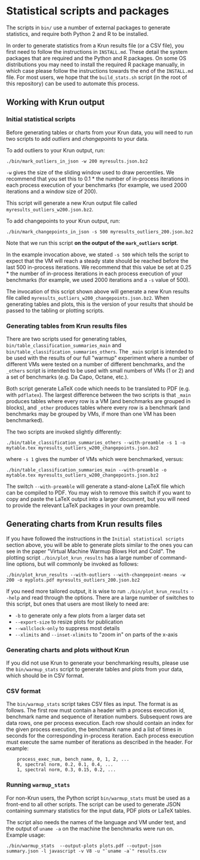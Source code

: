 # Statistical scripts and packages

The scripts in `bin/` use a number of external packages to generate statistics,
and require both Python 2 and R to be installed.

In order to generate statistics from a Krun results file (or a CSV file), you
first need to follow the instructions in `INSTALL.md`. These detail the system
packages that are required and the Python and R packages. On some OS
distributions you may need to install the required R package manually, in which
case please follow the instructions towards the end of the `INSTALL.md` file.
For most users, we hope that the `build_stats.sh` script (in the root of this
repository) can be used to automate this process.


## Working with Krun output


### Initial statistical scripts

Before generating tables or charts from your Krun data, you will need to run two
scripts to add *outliers* and *changepoints* to your data.

To add outliers to your Krun output, run:

```
./bin/mark_outliers_in_json -w 200 myresults.json.bz2
```

`-w` gives the size of the sliding window used to draw percentiles. We recommend
that you set this to 0.1 * the number of in-process iterations in each process
execution of your benchmarks (for example, we used 2000 iterations and a window
size of 200).

This script will generate a new Krun output file called
`myresults_outliers_w200.json.bz2`.

To add changepoints to your Krun output, run:

```
./bin/mark_changepoints_in_json -s 500 myresults_outliers_200.json.bz2
```

Note that we run this script **on the output of the `mark_outliers` script**.

In the example invocation above, we stated `-s 500` which tells the script to
expect that the VM will reach a steady state should be reached before the last
500 in-process iterations. We recommend that this value be set at 0.25 * the
number of in-process iterations in each process execution of your benchmarks
(for example, we used 2000 iterations and a `-s` value of 500).

The invocation of this script shown above will generate a new Krun results file
called `myresults_outliers_w200_changepoints.json.bz2`. When generating tables
and plots, this is the version of your results that should be passed to the
tabling or plotting scripts.


### Generating tables from Krun results files

There are two scripts used for generating tables,
`bin/table_classification_summaries_main` and
`bin/table_classification_summaries_others`. The `_main` script is intended to
be used with the results of our full "warmup" experiment where a number of
different VMs were tested on a number of different benchmarks, and the `_others`
script is intended to be used with small numbers of VMs (1 or 2) and a set of
benchmarks (e.g. Da Capo, Octane, etc.).

Both script generate LaTeX code which needs to be translated to PDF (e.g. with
`pdflatex`). The largest difference between the two scripts is that `_main`
produces tables where every row is a VM (and benchmarks are grouped in blocks),
and `_other` produces tables where every row is a benchmark (and benchmarks may
be grouped by VMs, if more than one VM has been benchmarked).

The two scripts are invoked slightly differently:

```
./bin/table_classification_summaries_others --with-preamble -s 1 -o mytable.tex myresults_outliers_w200_changepoints.json.bz2
```

where `-s 1` gives the number of VMs which were benchmarked, versus:

```
./bin/table_classification_summaries_main --with-preamble -o mytable.tex myresults_outliers_w200_changepoints.json.bz2
```

The switch `--with-preamble` will generate a stand-alone LaTeX file which can be
compiled to PDF. You may wish to remove this switch if you want to copy and
paste the LaTeX output into a larger document, but you will need to provide the
relevant LaTeX packages in your own preamble.


## Generating charts from Krun results files

If you have followed the instructions in the `Initial statistical scripts`
section above, you will be able to generate plots similar to the ones you can
see in the paper "Virtual Machine Warmup Blows Hot and Cold". The plotting
script `./bin/plot_krun_results` has a large number of command-line options, but
will commonly be invoked as follows:

```
./bin/plot_krun_results --with-outliers --with-changepoint-means -w 200 -o myplots.pdf myresults_outliers_200.json.bz2
```

If you need more tailored output, it is wise to run
`./bin/plot_krun_results --help` and read through the options. There are a large
number of switches to this script, but ones that users are most likely to need
are:

  * `-b` to generate only a few plots from a larger data set
  * `--export-size` to resize plots for publication
  * `--wallclock-only` to suppress most details
  * `--xlimits` and `--inset-xlimits` to "zoom in" on parts of the x-axis


### Generating charts and plots without Krun

If you did not use Krun to generate your benchmarking results, please use the
`bin/warmup_stats` script to generate tables and plots from your data, which
should be in CSV format.


### CSV format

The `bin/warmup_stats` script takes CSV files as input. The format is as
follows. The first row must contain a header with a process execution id,
benchmark name and sequence of iteration numbers. Subsequent rows are data rows,
one per process execution. Each row should contain an index for the given
process execution, the benchmark name and a list of times in seconds for the
corresponding in-process iteration. Each process execution must execute the same
number of iterations as described in the header. For example:

```
    process_exec_num, bench_name, 0, 1, 2, ...
    0, spectral norm, 0.2, 0.1, 0.4, ...
    1, spectral norm, 0.3, 0.15, 0.2, ...
```


### Running `warmup_stats`

For non-Krun users, the Python script `bin/warmup_stats` must be used as a
front-end to all other scripts. The script can be used to generate JSON
containing summary statistics for the input data, PDF plots or LaTeX tables.

The script also needs the names of the language and VM under test, and the
output of `uname -a` on the machine the benchmarks were run on. Example usage:

```
./bin/warmup_stats  --output-plots plots.pdf --output-json summary.json -l javascript -v V8 -u "`uname -a`" results.csv
```
